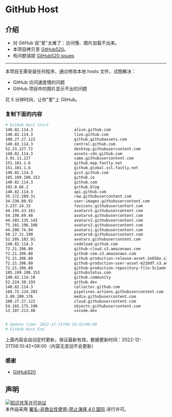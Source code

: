 # GitHub Host
## 介绍
- 对 GitHub 说"爱"太难了：访问慢、图片加载不出来。
- 本项目拷贝至 [GitHub520](https://github.com/521xueweihan/GitHub520)。
- 有问题请提 [GitHub520 issues](https://github.com/521xueweihan/GitHub520/issues/new)

---

本项目无需安装任何程序，通过修改本地 hosts 文件，试图解决：
- GitHub 访问速度慢的问题
- GitHub 项目中的图片显示不出的问题

花 5 分钟时间，让你"爱"上 GitHub。

### 复制下面的内容
```bash
# GitHub Host Start
140.82.114.3                  alive.github.com
140.82.114.3                  live.github.com
100.27.27.122                 github.githubassets.com
140.82.114.3                  central.github.com
52.23.227.72                  desktop.githubusercontent.com
140.82.114.3                  assets-cdn.github.com
3.91.11.227                   camo.githubusercontent.com
151.101.1.6                   github.map.fastly.net
151.101.1.6                   github.global.ssl.fastly.net
140.82.114.3                  gist.github.com
185.199.108.153               github.io
140.82.114.3                  github.com
192.0.66.2                    github.blog
140.82.114.3                  api.github.com
35.172.209.31                 raw.githubusercontent.com
34.230.80.92                  user-images.githubusercontent.com
3.237.14.33                   favicons.githubusercontent.com
44.195.43.161                 avatars5.githubusercontent.com
54.198.69.48                  avatars4.githubusercontent.com
44.203.135.143                avatars3.githubusercontent.com
75.101.196.108                avatars2.githubusercontent.com
44.200.74.94                  avatars1.githubusercontent.com
50.17.21.190                  avatars0.githubusercontent.com
52.205.182.91                 avatars.githubusercontent.com
140.82.114.3                  codeload.github.com
72.21.206.80                  github-cloud.s3.amazonaws.com
72.21.206.80                  github-com.s3.amazonaws.com
72.21.206.80                  github-production-release-asset-2e65be.s3.amazonaws.com
72.21.206.80                  github-production-user-asset-6210df.s3.amazonaws.com
72.21.206.80                  github-production-repository-file-5c1aeb.s3.amazonaws.com
185.199.108.153               githubstatus.com
140.82.114.18                 github.community
52.224.38.193                 github.dev
140.82.114.3                  collector.github.com
184.72.124.203                pipelines.actions.githubusercontent.com
3.89.209.176                  media.githubusercontent.com
100.27.27.122                 cloud.githubusercontent.com
54.165.175.190                objects.githubusercontent.com
13.107.213.40                 vscode.dev


# Update time: 2022-12-21T06:10:42+08:00
# GitHub Host End

```
上面内容会自动定时更新，保证最新有效。数据更新时间：2022-12-21T06:10:42+08:00（内容无变动不会更新）

### 感谢

- [GitHub520](https://github.com/521xueweihan/GitHub520)

## 声明
<a rel="license" href="https://creativecommons.org/licenses/by-nc-nd/4.0/deed.zh"><img alt="知识共享许可协议" style="border-width: 0" src="https://licensebuttons.net/l/by-nc-nd/4.0/88x31.png"></a><br>本作品采用 <a rel="license" href="https://creativecommons.org/licenses/by-nc-nd/4.0/deed.zh">署名-非商业性使用-禁止演绎 4.0 国际</a> 进行许可。